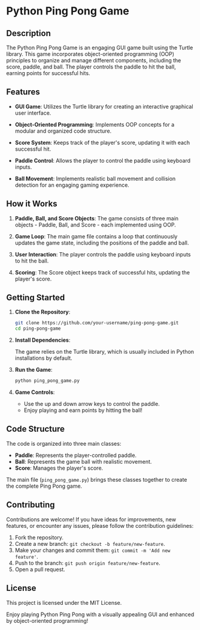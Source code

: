 # Python Ping Pong Game

## Description

The Python Ping Pong Game is an engaging GUI game built using the Turtle library. This game incorporates object-oriented programming (OOP) principles to organize and manage different components, including the score, paddle, and ball. The player controls the paddle to hit the ball, earning points for successful hits.

## Features

- **GUI Game**: Utilizes the Turtle library for creating an interactive graphical user interface.

- **Object-Oriented Programming**: Implements OOP concepts for a modular and organized code structure.

- **Score System**: Keeps track of the player's score, updating it with each successful hit.

- **Paddle Control**: Allows the player to control the paddle using keyboard inputs.

- **Ball Movement**: Implements realistic ball movement and collision detection for an engaging gaming experience.

## How it Works

1. **Paddle, Ball, and Score Objects**: The game consists of three main objects - Paddle, Ball, and Score - each implemented using OOP.

2. **Game Loop**: The main game file contains a loop that continuously updates the game state, including the positions of the paddle and ball.

3. **User Interaction**: The player controls the paddle using keyboard inputs to hit the ball.

4. **Scoring**: The Score object keeps track of successful hits, updating the player's score.

## Getting Started

1. **Clone the Repository**:

    ```bash
    git clone https://github.com/your-username/ping-pong-game.git
    cd ping-pong-game
    ```

2. **Install Dependencies**:

    The game relies on the Turtle library, which is usually included in Python installations by default.

3. **Run the Game**:

    ```bash
    python ping_pong_game.py
    ```

4. **Game Controls**:

    - Use the up and down arrow keys to control the paddle.
    - Enjoy playing and earn points by hitting the ball!

## Code Structure

The code is organized into three main classes:

- **Paddle**: Represents the player-controlled paddle.
- **Ball**: Represents the game ball with realistic movement.
- **Score**: Manages the player's score.

The main file (`ping_pong_game.py`) brings these classes together to create the complete Ping Pong game.

## Contributing

Contributions are welcome! If you have ideas for improvements, new features, or encounter any issues, please follow the contribution guidelines:

1. Fork the repository.
2. Create a new branch: `git checkout -b feature/new-feature`.
3. Make your changes and commit them: `git commit -m 'Add new feature'`.
4. Push to the branch: `git push origin feature/new-feature`.
5. Open a pull request.

## License

This project is licensed under the MIT License.

Enjoy playing Python Ping Pong with a visually appealing GUI and enhanced by object-oriented programming!

